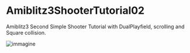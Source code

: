 # Amiblitz3ShooterTutorial02

Amiblitz3 Second Simple Shooter Tutorial with DualPlayfield, scrolling and Square collision.

![immagine](https://github.com/FabrizioRadica/Amiblitz3ShooterTutorial02/assets/1652242/2cadb959-5255-4db4-be89-eff6a48b3a01)
